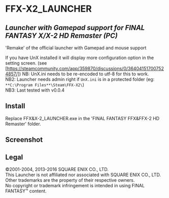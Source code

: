 # FFX-X2_LAUNCHER
*Launcher with Gamepad support for FINAL FANTASY X/X-2 HD Remaster (PC)*
--------------------------------

'Remake' of the official launcher with Gamepad and mouse support

If you have UnX installed it will display more configuration option in the setting screen. (see [https://steamcommunity.com/app/359870/discussions/0/364041517007524857/]) 
NB: UnX.ini needs to be re-encoded to utf-8 for this to work.<br />
NB2: Launcher needs admin right if ```UnX.ini``` is in a protected folder (eg: ```**C:\Program Files**\Steam\FFX-X2\```)<br />
NB3: Last tested with v0.0.4<br />

Install
-------

Replace FFX&X-2_LAUNCHER.exe in the 'FINAL FANTASY FFX&FFX-2 HD Remaster' folder.

Screenshot
----------


Legal
-----
©2001-2004, 2013-2016 SQUARE ENIX CO., LTD.<br />
This Launcher is not affiliated nor associated with SQUARE ENIX CO., LTD.<br />
Other trademarks are the property of their respective owners.<br />
No copyright or trademark infringement is intended in using FINAL FANTASY™ content.<br />
